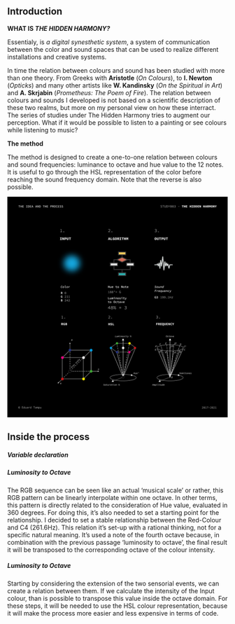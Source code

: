 ## Introduction

**WHAT IS *THE HIDDEN HARMONY?*** 

Essentialy, is *a digital synesthetic system*, a system of communication between the color and sound spaces that can be used to realize different installations and creative systems.

In time the relation between colours and sound has been studied with more than one theory. From Greeks with **Aristotle** (*On Colours*), to **I. Newton** (*Opticks*) and many other artists like **W. Kandinsky** (*On the Spiritual in Art*) and **A. Skrjabin** (*Prometheus: The Poem of Fire*). The relation between colours and sounds I developed is not based on a scientific description of these two realms, but more on my personal view on how these interract. The series of studies under The Hidden Harmony tries to augment our perception. What if it would be possible to listen to a painting or see colours while listening to music?

**The method** 

The method is designed to create a one-to-one relation between colours and sound frequencies: luminance to octave and hue value to the 12 notes. It is useful to go through the HSL representation of the color before reaching the sound frequency domain. Note that the reverse is also possible.

<img src="img/003_idea_and_process.png" width="800">


## Inside the process 
##### Variable declaration

##### Luminosity to Octave
The RGB sequence can be seen like an actual ‘musical scale’ or rather, this RGB pattern can be linearly interpolate within one octave. In other terms, this  pattern is directly related to the consideration of Hue value, evaluated in 360 degrees. For doing this, it’s also needed to set a starting point for the relationship. I decided to set a stable relationship between the Red-Colour and C4 (261.6Hz). This relation it’s set-up with a rational thinking, not for a specific natural meaning. It’s used a note of the fourth octave because, in combination with the previous passage ‘luminosity to octave’, the final result it will be transposed to the corresponding octave of the colour intensity. 	

##### Luminosity to Octave
Starting by considering the extension of the two sensorial events, we can create a relation between them. If we calculate the intensity of the Input colour, than is possible to transpose this value inside the octave domain. For these steps, it will be needed to use the HSL colour representation, because it will make the process more easier and less expensive in terms of code.	
